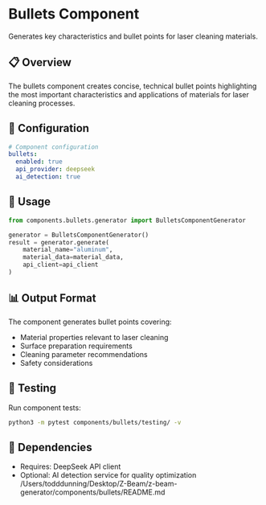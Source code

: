# Bullets Component

Generates key characteristics and bullet points for laser cleaning materials.

## 📋 Overview

The bullets component creates concise, technical bullet points highlighting the most important characteristics and applications of materials for laser cleaning processes.

## 🔧 Configuration

```yaml
# Component configuration
bullets:
  enabled: true
  api_provider: deepseek
  ai_detection: true
```

## 📝 Usage

```python
from components.bullets.generator import BulletsComponentGenerator

generator = BulletsComponentGenerator()
result = generator.generate(
    material_name="aluminum",
    material_data=material_data,
    api_client=api_client
)
```

## 📊 Output Format

The component generates bullet points covering:
- Material properties relevant to laser cleaning
- Surface preparation requirements
- Cleaning parameter recommendations
- Safety considerations

## 🧪 Testing

Run component tests:
```bash
python3 -m pytest components/bullets/testing/ -v
```

## 🔗 Dependencies

- Requires: DeepSeek API client
- Optional: AI detection service for quality optimization</content>
<parameter name="filePath">/Users/todddunning/Desktop/Z-Beam/z-beam-generator/components/bullets/README.md
